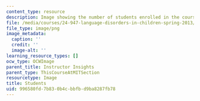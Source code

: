 ```yaml
---
content_type: resource
description: Image showing the number of students enrolled in the course.
file: /media/courses/24-947-language-disorders-in-children-spring-2013/996580fd7b830b4cbbfbd9ba8287fb78_24-947_stat-students.png
file_type: image/png
image_metadata:
  caption: ''
  credit: ''
  image-alt: ''
learning_resource_types: []
ocw_type: OCWImage
parent_title: Instructor Insights
parent_type: ThisCourseAtMITSection
resourcetype: Image
title: Students
uid: 996580fd-7b83-0b4c-bbfb-d9ba8287fb78
---
```

